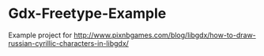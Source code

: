 # Gdx-Freetype-Example

Example project for http://www.pixnbgames.com/blog/libgdx/how-to-draw-russian-cyrillic-characters-in-libgdx/
